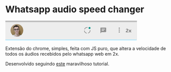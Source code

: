 # Whatsapp audio speed changer

![screenshot](https://github.com/Doc-McCoy/whatsapp-audio-speed-changer/blob/master/screenshots/001.PNG)

Extensão do chrome, simples, feita com JS puro, que altera a velocidade de todos os áudios recebidos pelo whatsapp web em 2x.

Desenvolvido seguindo [este](https://www.youtube.com/watch?v=j0Ih1xVyKbY) maravilhoso tutorial.

